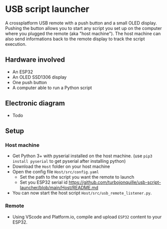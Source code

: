 # USB script launcher

A crossplatform USB remote with a push button and a small OLED display. 
Pushing the button allows you to start any script you set up on the computer where you plugged the remote (aka "host machine"). The host machine can also send informations back to the remote display to track the script execution.

## Hardware involved

- An ESP32
- An OLED SSD1306 display
- One push button 
- A computer able to run a Python script

## Electronic diagram

- Todo

## Setup

### Host machine

- Get Python 3+ with pyserial installed on the host machine. (use `pip3 install pyserial` to get pyserial after installing python)
- Download the `Host` folder on your host machine
- Open the config file `Host/src/config.yaml`
  - Set the path to the script you want the remote to launch
  - Set you ESP32 serial id https://github.com/turbojonquille/usb-script-launcher/blob/main/Host/README.md
- You can now start the host script `Host/src/usb_remote_listener.py`.

### Remote

- Using VScode and Platform.io, compile and upload `ESP32` content to your ESP32.

